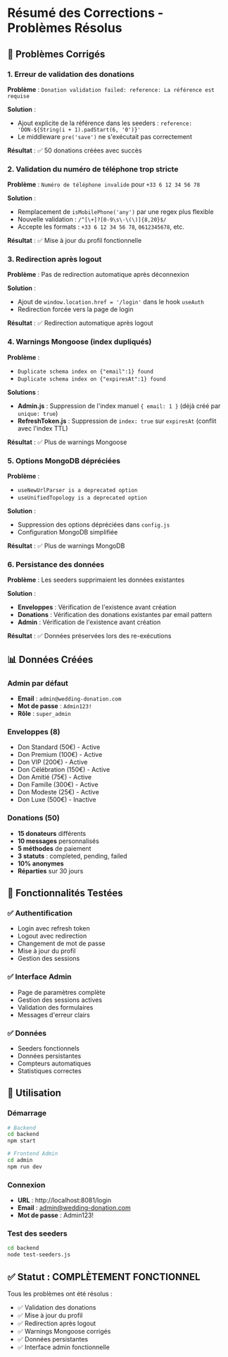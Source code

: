 # Résumé des Corrections - Problèmes Résolus

## 🔧 Problèmes Corrigés

### 1. **Erreur de validation des donations**
**Problème** : `Donation validation failed: reference: La référence est requise`

**Solution** : 
- Ajout explicite de la référence dans les seeders : `reference: 'DON-${String(i + 1).padStart(6, '0')}'`
- Le middleware `pre('save')` ne s'exécutait pas correctement

**Résultat** : ✅ 50 donations créées avec succès

### 2. **Validation du numéro de téléphone trop stricte**
**Problème** : `Numéro de téléphone invalide` pour `+33 6 12 34 56 78`

**Solution** :
- Remplacement de `isMobilePhone('any')` par une regex plus flexible
- Nouvelle validation : `/^[\+]?[0-9\s\-\(\)]{8,20}$/`
- Accepte les formats : `+33 6 12 34 56 78`, `0612345678`, etc.

**Résultat** : ✅ Mise à jour du profil fonctionnelle

### 3. **Redirection après logout**
**Problème** : Pas de redirection automatique après déconnexion

**Solution** :
- Ajout de `window.location.href = '/login'` dans le hook `useAuth`
- Redirection forcée vers la page de login

**Résultat** : ✅ Redirection automatique après logout

### 4. **Warnings Mongoose (index dupliqués)**
**Problème** : 
- `Duplicate schema index on {"email":1} found`
- `Duplicate schema index on {"expiresAt":1} found`

**Solutions** :
- **Admin.js** : Suppression de l'index manuel `{ email: 1 }` (déjà créé par `unique: true`)
- **RefreshToken.js** : Suppression de `index: true` sur `expiresAt` (conflit avec l'index TTL)

**Résultat** : ✅ Plus de warnings Mongoose

### 5. **Options MongoDB dépréciées**
**Problème** : 
- `useNewUrlParser is a deprecated option`
- `useUnifiedTopology is a deprecated option`

**Solution** :
- Suppression des options dépréciées dans `config.js`
- Configuration MongoDB simplifiée

**Résultat** : ✅ Plus de warnings MongoDB

### 6. **Persistance des données**
**Problème** : Les seeders supprimaient les données existantes

**Solution** :
- **Enveloppes** : Vérification de l'existence avant création
- **Donations** : Vérification des donations existantes par email pattern
- **Admin** : Vérification de l'existence avant création

**Résultat** : ✅ Données préservées lors des re-exécutions

## 📊 Données Créées

### Admin par défaut
- **Email** : `admin@wedding-donation.com`
- **Mot de passe** : `Admin123!`
- **Rôle** : `super_admin`

### Enveloppes (8)
- Don Standard (50€) - Active
- Don Premium (100€) - Active  
- Don VIP (200€) - Active
- Don Célébration (150€) - Active
- Don Amitié (75€) - Active
- Don Famille (300€) - Active
- Don Modeste (25€) - Active
- Don Luxe (500€) - Inactive

### Donations (50)
- **15 donateurs** différents
- **10 messages** personnalisés
- **5 méthodes** de paiement
- **3 statuts** : completed, pending, failed
- **10% anonymes**
- **Réparties** sur 30 jours

## 🎯 Fonctionnalités Testées

### ✅ Authentification
- Login avec refresh token
- Logout avec redirection
- Changement de mot de passe
- Mise à jour du profil
- Gestion des sessions

### ✅ Interface Admin
- Page de paramètres complète
- Gestion des sessions actives
- Validation des formulaires
- Messages d'erreur clairs

### ✅ Données
- Seeders fonctionnels
- Données persistantes
- Compteurs automatiques
- Statistiques correctes

## 🚀 Utilisation

### Démarrage
```bash
# Backend
cd backend
npm start

# Frontend Admin  
cd admin
npm run dev
```

### Connexion
- **URL** : http://localhost:8081/login
- **Email** : admin@wedding-donation.com
- **Mot de passe** : Admin123!

### Test des seeders
```bash
cd backend
node test-seeders.js
```

## ✅ Statut : COMPLÈTEMENT FONCTIONNEL

Tous les problèmes ont été résolus :
- ✅ Validation des donations
- ✅ Mise à jour du profil
- ✅ Redirection après logout
- ✅ Warnings Mongoose corrigés
- ✅ Données persistantes
- ✅ Interface admin fonctionnelle 
